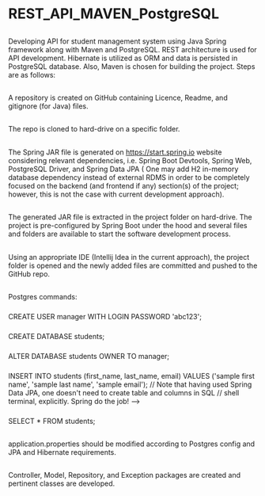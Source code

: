 # REST_API_MAVEN_PostgreSQL
##
Developing API for student management system using Java Spring framework along with Maven and PostgreSQL. 
REST architecture is used for API development.
Hibernate is utilized as ORM and data is persisted in PostgreSQL database.
Also, Maven is chosen for building the project. Steps are as follows:
##
A repository is created on GitHub containing Licence, Readme, and gitignore (for Java) files.
##
The repo is cloned to hard-drive on a specific folder.
##
The Spring JAR file is generated on https://start.spring.io website considering relevant
  dependencies, i.e. Spring Boot Devtools, Spring Web, PostgreSQL Driver, and Spring Data JPA (
  One may add H2 in-memory database dependency instead of external RDMS in order to be
  completely focused on the backend (and frontend if any) section(s) of the project; however,
  this is not the case with current development approach).
##  
The generated JAR file is extracted in the project folder on hard-drive. The project is
pre-configured by Spring Boot under the hood and several files and folders are available 
to start the software development process.
##
Using an appropriate IDE (Intellij Idea in the current approach), the project folder is opened
and the newly added files are committed and pushed to the GitHub repo.
##
Postgres commands:
###
CREATE USER manager WITH LOGIN PASSWORD 'abc123';
###
CREATE DATABASE students;  
###
ALTER DATABASE students OWNER TO manager;
###
INSERT INTO students (first_name, last_name, email) VALUES ('sample first name', 'sample last name', 'sample email');
// Note that having used Spring Data JPA, one doesn't need to create table and columns in SQL
// shell terminal, explicitly. Spring do the job! -->
###
SELECT * FROM students;     
##
application.properties should be modified according to Postgres config and JPA and Hibernate requirements.
## 
Controller, Model, Repository, and Exception packages are created and pertinent classes are developed.



